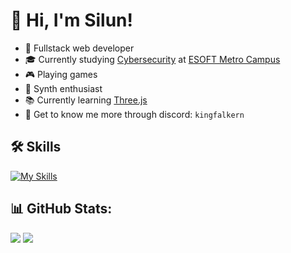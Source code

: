 # 👋 Hi, I'm Silun!
- 🤖 Fullstack web developer
- 🎓 Currently studying [Cybersecurity](https://esoft.lk/esoft-courses/pearson-btec-level-5-hnd-in-computing-cyber-security/) at [ESOFT Metro Campus](https://esoft.lk)
- 🎮 Playing games
- 🎵 Synth enthusiast
- 📚 Currently learning [Three.js](https://github.com/mrdoob/three.js/)
- 👾 Get to know me more through discord: `kingfalkern`
## 🛠 Skills
[![My Skills](https://skillicons.dev/icons?i=js,react,ts,threejs,vue,html,css,c,scss,tailwind,nodejs,py)](https://skillicons.dev)
## 📊 GitHub Stats:
![](https://github-readme-stats.vercel.app/api?username=Falkern&theme=dark&hide_border=false&include_all_commits=false&count_private=false) ![](https://github-readme-streak-stats.herokuapp.com/?user=Falkern&theme=dark&hide_border=false)

